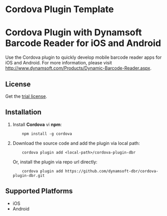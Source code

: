 Cordova Plugin Template
======


# Cordova Plugin with Dynamsoft Barcode Reader for iOS and Android
Use the Cordova plugin to quickly develop mobile barcode reader apps for iOS and Android. For more information, please visit http://www.dynamsoft.com/Products/Dynamic-Barcode-Reader.aspx.

## License
Get the [trial license](https://www.dynamsoft.com/CustomerPortal/Portal/Triallicense.aspx).

## Installation
1. Install **Cordova** vi **npm**:

    ```  
        npm install -g cordova
    ```

2. Download the source code and add the plugin via local path:

    ```
        cordova plugin add <local-path>/cordova-plugin-dbr
    ```

   Or, install the plugin via repo url directly:
    ```
        cordova plugin add https://github.com/dynamsoft-dbr/cordova-plugin-dbr.git
    ```

## Supported Platforms

- iOS
- Android
